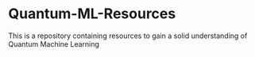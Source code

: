 # Quantum-ML-Resources
This is a repository containing resources to gain a solid understanding of Quantum Machine Learning
